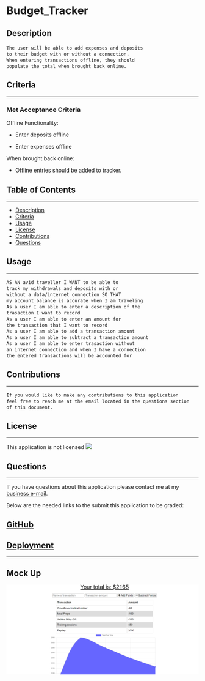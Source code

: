 # Budget_Tracker

## Description
```
The user will be able to add expenses and deposits
to their budget with or without a connection. 
When entering transactions offline, they should
populate the total when brought back online.
```
## Criteria
---
### Met Acceptance Criteria
Offline Functionality:

- Enter deposits offline

- Enter expenses offline

When brought back online:

- Offline entries should be added to tracker.


## Table of Contents
---

* [Description](#Description)
* [Criteria](#Criteria)
* [Usage](#Usage)
* [License](#License)
* [Contributions](#Contributions)
* [Questions](#Questions)

## Usage
---
```
AS AN avid traveller I WANT to be able to
track my withdrawals and deposits with or
without a data/internet connection SO THAT
my account balance is accurate when I am traveling
As a user I am able to enter a description of the
trasaction I want to record
As a user I am able to enter an amount for 
the transaction that I want to record
As a user I am able to add a transaction amount
As a user I am able to subtract a transaction amount
As a user I am able to enter trasaction without 
an internet connection and when I have a connection
the entered transactions will be accounted for
```
## Contributions
---
```
If you would like to make any contributions to this application
feel free to reach me at the email located in the questions section
of this document.
```

## License
---
This application is  not licensed <img src="https://img.shields.io/badge/license-Unlicense-blue.svg"></img>

## Questions
---
If you have questions about this application please contact me at my <a href="beyond.committed@gmail.com">business e-mail</a>.

Below are the needed links to the submit this application to be graded:<br>
 ## [GitHub](https://github.com/beyondcommitted/Budget_Tracker)<br>
 ## [Deployment](https://budgetanytime.herokuapp.com/)
---
 ## Mock Up
 ![Budget Tracker](https://github.com/beyondcommitted/Budget_Tracker/blob/main/public/images/BudgetTracker.png?raw=true)